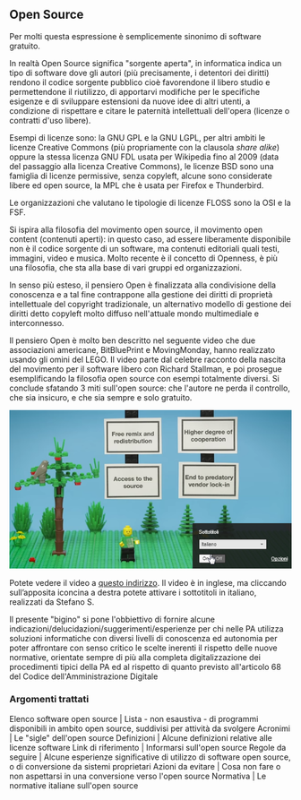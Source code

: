## Open Source

Per molti questa espressione è semplicemente sinonimo di software gratuito.

In realtà Open Source significa "sorgente aperta", in informatica indica un tipo di software dove gli autori (più precisamente, i detentori dei diritti) rendono il codice sorgente pubblico cioè favorendone il libero studio e permettendone il riutilizzo, di apportarvi modifiche per le specifiche esigenze e di sviluppare estensioni da nuove idee di altri utenti, a condizione di rispettare e citare le paternità intellettuali dell'opera (licenze o contratti d'uso libere).

Esempi di licenze sono: la GNU GPL e la GNU LGPL, per altri ambiti le licenze Creative Commons (più propriamente con la clausola *share alike*) oppure la stessa licenza GNU FDL usata per Wikipedia fino al 2009 (data del passaggio alla licenza Creative Commons), le licenze BSD sono una famiglia di licenze permissive, senza copyleft, alcune sono considerate libere ed open source, la MPL che è usata per Firefox e Thunderbird.

Le organizzazioni che valutano le tipologie di licenze FLOSS sono la OSI e la FSF.

Si ispira alla filosofia del movimento open source, il movimento open content (contenuti aperti): in questo caso, ad essere liberamente disponibile non è il codice sorgente di un software, ma contenuti editoriali quali testi, immagini, video e musica. Molto recente è il concetto di Openness, è più una filosofia, che sta alla base di vari gruppi ed organizzazioni.

In senso più esteso, il pensiero Open è finalizzata alla condivisione della conoscenza e a tal fine contrappone alla gestione dei diritti di proprietà intellettuale del copyright tradizionale, un alternativo modello di gestione dei diritti detto copyleft molto diffuso nell'attuale mondo multimediale e interconnesso.

Il pensiero Open è molto ben descritto nel seguente video che due associazioni americane, BitBluePrint e MovingMonday, hanno realizzato usando gli omini del LEGO. Il video parte dal celebre racconto della nascita del movimento per il software libero con Richard Stallman, e poi prosegue esemplificando la filosofia open source con esempi totalmente diversi. Si conclude sfatando 3 miti sull'open source: che l'autore ne perda il controllo, che sia insicuro, e che sia sempre e solo gratuito.

![Anteprima video](/images/legovideo-opensource.png)

Potete vedere il video a [questo indirizzo](https://www.youtube.com/watch?v=a8fHgx9mE5U).
Il video è in inglese, ma cliccando sull’apposita iconcina a destra potete attivare i sottotitoli in italiano, realizzati da Stefano S.

Il presente "bigino" si pone l'obbiettivo di fornire alcune indicazioni/delucidazioni/suggerimenti/esperienze per chi nelle PA utilizza soluzioni informatiche con diversi livelli di conoscenza ed autonomia per poter affrontare con senso critico le scelte inerenti il rispetto delle nuove normative, orientate sempre di più alla completa digitalizzazione dei procedimenti tipici della PA ed al rispetto di quanto previsto all'articolo 68 del Codice dell'Amministrazione Digitale

### Argomenti trattati

Elenco software open source | Lista - non esaustiva - di programmi disponibili in ambito open source, suddivisi per attività da svolgere
Acronimi | Le "sigle" dell'open source
Definizioni | Alcune definizioni relative alle licenze software
Link di riferimento | Informarsi sull'open source
Regole da seguire | Alcune esperienze significative di utilizzo di software open source, o di conversione da sistemi proprietari
Azioni da evitare | Cosa non fare o non aspettarsi in una conversione verso l'open source
Normativa | Le normative italiane sull'open source